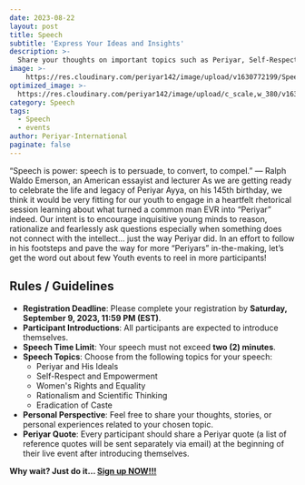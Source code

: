 ```yaml
---
date: 2023-08-22
layout: post
title: Speech
subtitle: 'Express Your Ideas and Insights'
description: >-
  Share your thoughts on important topics such as Periyar, Self-Respect, Women's Rights, Rationalism, and the Eradication of Caste through your speech.
image: >-
    https://res.cloudinary.com/periyar142/image/upload/v1630772199/Speech_ws6dyv.jpg
optimized_image: >-
  https://res.cloudinary.com/periyar142/image/upload/c_scale,w_380/v1630772199/Speech_ws6dyv.jpg
category: Speech
tags:
  - Speech
  - events
author: Periyar-International
paginate: false
---
```

  
“Speech is power: speech is to persuade, to convert, to compel.”
— Ralph Waldo Emerson, an American essayist and lecturer
As we are getting ready to celebrate the life and legacy of Periyar Ayya, on his 145th birthday, we think it would be very fitting for our youth to engage in a heartfelt rhetorical session learning about what turned a common man EVR into “Periyar” indeed. Our intent is to encourage inquisitive young minds to reason, rationalize and fearlessly ask questions especially when something does not connect with the intellect… just the way Periyar did.   In an effort to follow in his footsteps and pave the way for more “Periyars” in-the-making, let’s get the word out about few Youth events to reel in more participants!

## Rules / Guidelines

* **Registration Deadline**: Please complete your registration by **Saturday, September 9, 2023, 11:59 PM (EST)**.
* **Participant Introductions**: All participants are expected to introduce themselves.
* **Speech Time Limit**: Your speech must not exceed **two (2) minutes**.
* **Speech Topics**: Choose from the following topics for your speech:
  - Periyar and His Ideals
  - Self-Respect and Empowerment
  - Women's Rights and Equality
  - Rationalism and Scientific Thinking
  - Eradication of Caste
* **Personal Perspective**: Feel free to share your thoughts, stories, or personal experiences related to your chosen topic.
* **Periyar Quote**: Every participant should share a Periyar quote (a list of reference quotes will be sent separately via email) at the beginning of their live event after introducing themselves.


**Why wait? Just do it… [Sign up NOW!!!](/register/)**